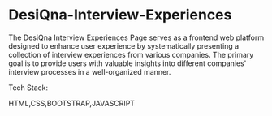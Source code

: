 # DesiQna-Interview-Experiences
The DesiQna Interview Experiences Page serves as a frontend web platform designed to enhance user experience by systematically presenting a collection of interview experiences from various companies. The primary goal is to provide users with valuable insights into different companies' interview processes in a well-organized manner.

Tech Stack:

HTML,CSS,BOOTSTRAP,JAVASCRIPT
